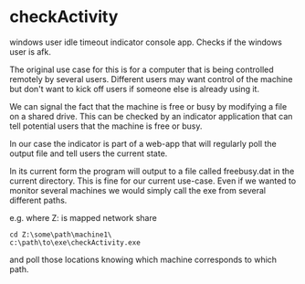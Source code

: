 # checkActivity
windows user idle timeout indicator console app. Checks if the windows user is afk.


The original use case for this is for a computer that is being controlled remotely by several users.
Different users may want control of the machine but don't want to kick off users if someone else is already using it.

We can signal the fact that the machine is free or busy by modifying a file on a shared drive.
This can be checked by an indicator application that can tell potential users that the machine is free or busy.

In our case the indicator is part of a web-app that will regularly poll the output file and tell users the current state.

In its current form the program will output to a file called freebusy.dat in the current directory. 
This is fine for our current use-case. 
Even if we wanted to monitor several machines we would simply call the exe from several different paths.


e.g. where Z: is mapped network share

    cd Z:\some\path\machine1\
    c:\path\to\exe\checkActivity.exe 

     
     
and poll those locations knowing which machine corresponds to which path.

